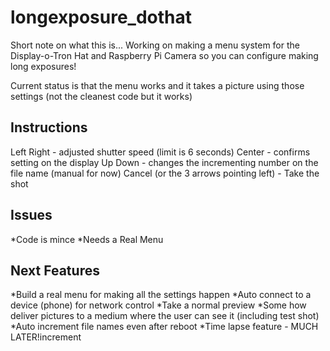 # longexposure_dothat

Short note on what this is... Working on making a menu system for the Display-o-Tron Hat and Raspberry Pi Camera so you can configure making long exposures!

Current status is that the menu works and it takes a picture using those settings (not the cleanest code but it works)

## Instructions

Left Right - adjusted shutter speed (limit is 6 seconds)
Center - confirms setting on the display
Up Down - changes the incrementing number on the file name (manual for now) 
Cancel (or the 3 arrows pointing left) - Take the shot

## Issues

*Code is mince
*Needs a Real Menu

## Next Features

*Build a real menu for making all the settings happen
*Auto connect to a device (phone) for network control
*Take a normal preview
*Some how deliver pictures to a medium where the user can see it (including test shot)
*Auto increment file names even after reboot
*Time lapse feature - MUCH LATER!increment
